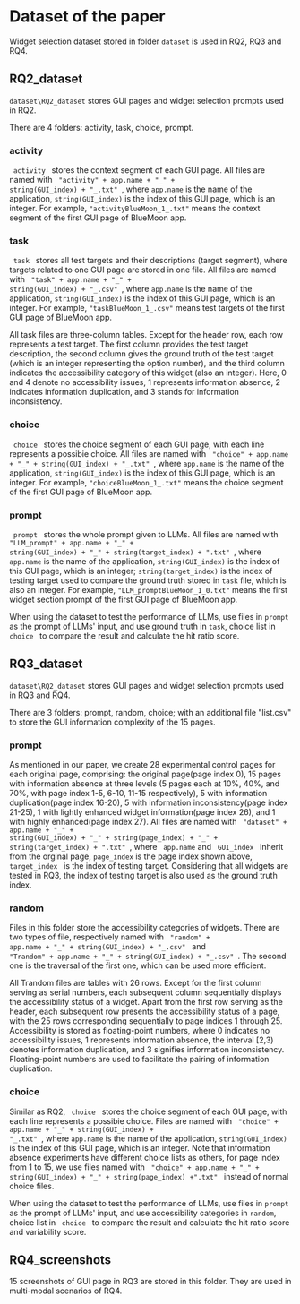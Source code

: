 # Dataset of the paper
Widget selection dataset stored in folder <code>dataset</code> is used in RQ2, RQ3 and RQ4.
## RQ2\_dataset
<code>dataset\RQ2\_dataset</code> stores GUI pages and widget selection prompts used in RQ2.

There are 4 folders: activity, task, choice, prompt.

### activity
<code> activity </code> stores the context segment of each GUI page. All files are named with <code> "activity" + app.name + "\_" + string(GUI\_index) + "\_.txt" </code>, where <code>app.name</code> is the name of the application, <code>string(GUI\_index)</code> is the index of this GUI page, which is an integer. For example, <code>"activityBlueMoon\_1\_.txt"</code> means the context segment of the first GUI page of BlueMoon app.

### task
<code> task </code> stores all test targets and their descriptions (target segment), where targets related to one GUI page are stored in one file. All files are named with <code> "task" + app.name + "\_" + string(GUI\_index) + "\_.csv" </code>, where <code>app.name</code> is the name of the application, <code>string(GUI\_index)</code> is the index of this GUI page, which is an integer. For example, <code>"taskBlueMoon\_1\_.csv"</code> means test targets of the first GUI page of BlueMoon app.

All task files are three-column tables. Except for the header row, each row represents a test target. The first column provides the test target description, the second column gives the ground truth of the test target (which is an integer representing the option number), and the third column indicates the accessibility category of this widget (also an integer). Here, 0 and 4 denote no accessibility issues, 1 represents information absence, 2 indicates information duplication, and 3 stands for information inconsistency.

### choice
<code> choice </code> stores the choice segment of each GUI page, with each line represents a possibie choice. All files are named with <code> "choice" + app.name + "\_" + string(GUI\_index) + "\_.txt" </code>, where <code>app.name</code> is the name of the application, <code>string(GUI\_index)</code> is the index of this GUI page, which is an integer. For example, <code>"choiceBlueMoon\_1\_.txt"</code> means the choice segment of the first GUI page of BlueMoon app.

### prompt
<code> prompt </code> stores the whole prompt given to LLMs. All files are named with <code> "LLM\_prompt" + app.name + "\_" + string(GUI\_index) + "\_" + string(target\_index) + ".txt" </code>, where <code>app.name</code> is the name of the application, <code>string(GUI\_index)</code> is the index of this GUI page, which is an integer; <code>string(target\_index)</code> is the index of testing target used to compare the ground truth stored in <code>task</code> file, which is also an integer. For example, <code>"LLM\_promptBlueMoon\_1\_0.txt"</code> means the first widget section prompt of the first GUI page of BlueMoon app. 

When using the dataset to test the performance of LLMs, use files in <code>prompt</code> as the prompt of LLMs' input, and use ground truth in <code>task</code>, choice list in <code> choice </code> to compare the result and calculate the hit ratio score.

## RQ3\_dataset
<code>dataset\RQ2\_dataset</code> stores GUI pages and widget selection prompts used in RQ3 and RQ4.

There are 3 folders: prompt, random, choice; with an additional file "list.csv" to store the GUI information complexity of the 15 pages.

### prompt
As mentioned in our paper, we create 28 experimental control pages for each original page, comprising: the original page(page index 0), 15 pages with information absence at three levels (5 pages each at 10%, 40%, and 70%, with page index 1-5, 6-10, 11-15 respectively), 5 with information duplication(page index 16-20), 5 with information inconsistency(page index 21-25), 1 with lightly enhanced widget information(page index 26), and 1 with highly enhanced(page index 27). 
All files are named with <code> "dataset" + app.name + "\_" + string(GUI\_index) + "\_" + string(page\_index) + "\_" + string(target\_index) + ".txt" </code>, where <code> app.name</code> and <code> GUI\_index </code> inherit from the orginal page, <code>page\_index</code> is the page index shown above, <code> target\_index </code> is the index of testing target. Considering that all widgets are tested in RQ3, the index of testing target is also used as the ground truth index.

### random
Files in this folder store the accessibility categories of widgets. There are two types of file, respectively named with <code> "random" + app.name + "\_" + string(GUI\_index) + "\_.csv" </code> and <code> "Trandom" + app.name + "\_" + string(GUI\_index) + "\_.csv" </code>. The second one is the traversal of the first one, which can be used more efficient. 

All Trandom files are tables with 26 rows. Except for the first column serving as serial numbers, each subsequent column sequentially displays the accessibility status of a widget. Apart from the first row serving as the header, each subsequent row presents the accessibility status of a page, with the 25 rows corresponding sequentially to page indices 1 through 25. Accessibility is stored as floating-point numbers, where 0 indicates no accessibility issues, 1 represents information absence, the interval [2,3) denotes information duplication, and 3 signifies information inconsistency. Floating-point numbers are used to facilitate the pairing of information duplication.

### choice
Similar as RQ2, <code> choice </code> stores the choice segment of each GUI page, with each line represents a possibie choice. Files are named with <code> "choice" + app.name + "\_" + string(GUI\_index) + "\_.txt" </code>, where <code>app.name</code> is the name of the application, <code>string(GUI\_index)</code> is the index of this GUI page, which is an integer. Note that information absence experiments have different choice lists as others, for page index from 1 to 15, we use files named with <code> "choice" + app.name + "\_" + string(GUI\_index) + "\_" + string(page\_index) +".txt" </code> instead of normal choice files.

When using the dataset to test the performance of LLMs, use files in <code>prompt</code> as the prompt of LLMs' input, and use accessibility categories in <code>random</code>, choice list in <code> choice </code> to compare the result and calculate the hit ratio score and variability score.

## RQ4_screenshots
15 screenshots of GUI page in RQ3 are stored in this folder. They are used in multi-modal scenarios of RQ4. 